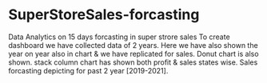 # SuperStoreSales-forcasting

Data Analytics on 15 days forcasting in super strore sales
To create dashboard we have collected data of 2 years.
Here we have also shown the year on year also in chart & we have replicated for sales.
Donut chart is also shown. stack column chart has shown both profit & sales states wise.
Sales forcasting depicting for past 2 year [2019-2021].


